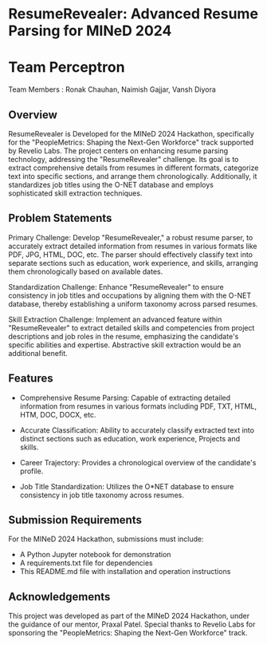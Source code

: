 
# ResumeRevealer: Advanced Resume Parsing for MINeD 2024
# Team Perceptron

Team Members : Ronak Chauhan, Naimish Gajjar, Vansh Diyora 



## Overview

ResumeRevealer is Developed for the MINeD 2024 Hackathon, specifically for the "PeopleMetrics: Shaping the Next-Gen Workforce" track supported by Revelio Labs. The project centers on enhancing resume parsing technology, addressing the "ResumeRevealer" challenge. Its goal is to extract comprehensive details from resumes in different formats, categorize text into specific sections, and arrange them chronologically. Additionally, it standardizes job titles using the O-NET database and employs sophisticated skill extraction techniques.
## Problem Statements

Primary Challenge: Develop "ResumeRevealer," a robust resume parser, to accurately extract detailed information from resumes in various formats like PDF, JPG, HTML, DOC, etc. The parser should effectively classify text into separate sections such as education, work experience, and skills, arranging them chronologically based on available dates.

Standardization Challenge: Enhance "ResumeRevealer" to ensure consistency in job titles and occupations by aligning them with the O-NET database, thereby establishing a uniform taxonomy across parsed resumes.

Skill Extraction Challenge: Implement an advanced feature within "ResumeRevealer" to extract detailed skills and competencies from project descriptions and job roles in the resume, emphasizing the candidate's specific abilities and expertise. Abstractive skill extraction would be an additional benefit.
## Features


- Comprehensive Resume Parsing: Capable of extracting detailed information from resumes in various formats including PDF, TXT, HTML, HTM, DOC, DOCX,  etc.

- Accurate Classification: Ability to accurately classify extracted text into distinct sections such as education, work experience, Projects and skills.

- Career Trajectory: Provides a chronological overview of the candidate's profile.

- Job Title Standardization: Utilizes the O*NET database to ensure consistency in job title taxonomy across resumes.


## Submission Requirements

For the MINeD 2024 Hackathon, submissions must include:

- A Python Jupyter notebook for demonstration
- A requirements.txt file for dependencies
- This README.md file with installation and operation instructions
## Acknowledgements

This project was developed as part of the MINeD 2024 Hackathon, under the guidance of our mentor, Praxal Patel. Special thanks to Revelio Labs for sponsoring the "PeopleMetrics: Shaping the Next-Gen Workforce" track.